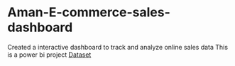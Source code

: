 # Aman-E-commerce-sales-dashboard
Created a interactive dashboard to track and analyze online sales data
This is a power bi project
<a href="https://github.com/Aman1-S/Aman-E-commerce-sales-dashboard/blob/main/Orders%20(1).csv">Dataset</a>
